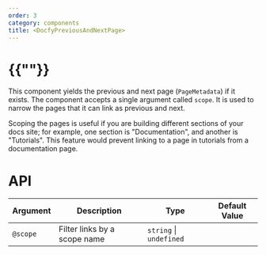 ```yaml
---
order: 3
category: components
title: <DocfyPreviousAndNextPage>
---
```


# {{"<DocfyPreviousAndNextPage>"}}

This component yields the previous and next page (`PageMetadata`) if it exists.
The component accepts a single argument called `scope`. It is used to narrow the
pages that it can link as previous and next.

Scoping the pages is useful if you are building different sections of your docs site;
for example, one section is "Documentation", and another is "Tutorials". This feature
would prevent linking to a page in tutorials from a documentation page.

# API

| Argument       | Description                    | Type                    | Default Value |
|----------------|--------------------------------|-------------------------|---------------|
| `@scope`       | Filter links by a scope name   | `string` \| `undefined` |               |
